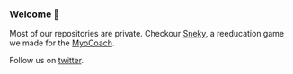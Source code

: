 ### Welcome 👋

Most of our repositories are private. 
Checkour [Sneky](https://github.com/MoonWalkRobot/Sneky), a reeducation game we made for the [MyoCoach](https://github.com/orthopus/01-myocoach).

Follow us on [twitter]().